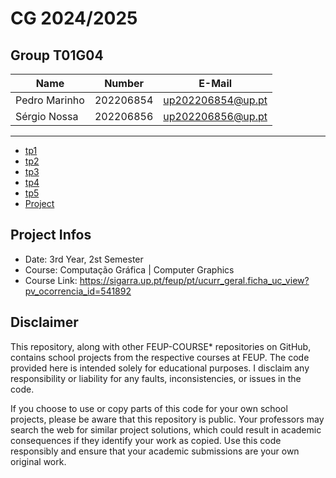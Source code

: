# CG 2024/2025

## Group T01G04
| Name             | Number    | E-Mail             |
| ---------------- | --------- | ------------------ |
| Pedro Marinho         | 202206854 | up202206854@up.pt |
| Sérgio Nossa         | 202206856 | up202206856@up.pt |
----

  - [tp1](tp1/README.md)
  - [tp2](tp2/README.md)
  - [tp3](tp3/README.md)
  - [tp4](tp4/README.md)
  - [tp5](tp5/README.md)
  - [Project](proj/README.md)

## Project Infos
- Date: 3rd Year, 2st Semester
- Course: Computação Gráfica | Computer Graphics
- Course Link: https://sigarra.up.pt/feup/pt/ucurr_geral.ficha_uc_view?pv_ocorrencia_id=541892
## Disclaimer
This repository, along with other FEUP-COURSE* repositories on GitHub, contains school projects from the respective courses at FEUP. The code provided here is intended solely for educational purposes. I disclaim any responsibility or liability for any faults, inconsistencies, or issues in the code.

If you choose to use or copy parts of this code for your own school projects, please be aware that this repository is public. Your professors may search the web for similar project solutions, which could result in academic consequences if they identify your work as copied. Use this code responsibly and ensure that your academic submissions are your own original work.
